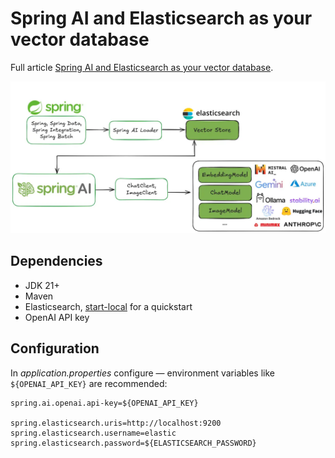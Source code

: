 # Spring AI and Elasticsearch as your vector database

Full article [Spring AI and Elasticsearch as your vector database](https://www.elastic.co/search-labs/blog/spring-ai-elasticsearch-application).

![](architecture.webp)

## Dependencies

* JDK 21+
* Maven
* Elasticsearch, [start-local](https://www.elastic.co/docs/deploy-manage/deploy/self-managed/local-development-installation-quickstart) for a quickstart
* OpenAI API key

## Configuration

In *application.properties* configure — environment variables like `${OPENAI_API_KEY}` are recommended:

```properties
spring.ai.openai.api-key=${OPENAI_API_KEY}

spring.elasticsearch.uris=http://localhost:9200
spring.elasticsearch.username=elastic
spring.elasticsearch.password=${ELASTICSEARCH_PASSWORD}
```

